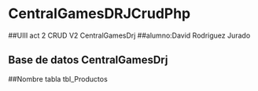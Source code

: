 # CentralGamesDRJCrudPhp
##UIII  act 2 CRUD V2 CentralGamesDrj
##alumno:David Rodriguez Jurado
## Base de datos CentralGamesDrj
##Nombre tabla tbl_Productos
